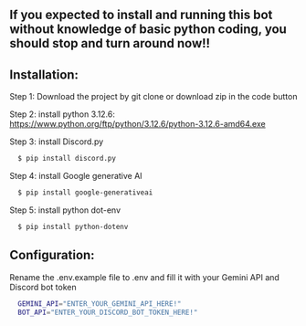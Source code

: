 ## **If you expected to install and running this bot without knowledge of basic python coding, you should stop and turn around now!!**

## Installation:

Step 1: Download the project by git clone or download zip in the code button

Step 2: install python 3.12.6: 
https://www.python.org/ftp/python/3.12.6/python-3.12.6-amd64.exe

Step 3: install Discord.py
```bash
  $ pip install discord.py
```
Step 4: install Google generative AI
```bash
  $ pip install google-generativeai
```
Step 5: install python dot-env
```bash
  $ pip install python-dotenv
```
## Configuration:
Rename the .env.example file to .env and fill it with your Gemini API and Discord bot token
```bash
  GEMINI_API="ENTER_YOUR_GEMINI_API_HERE!"
  BOT_API="ENTER_YOUR_DISCORD_BOT_TOKEN_HERE!"
```
